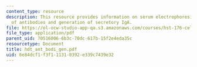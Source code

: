 ```yaml
---
content_type: resource
description: This resource provides information on serum electrophoresis, function
  of antibodies and generation of secretory IgA.
file: https://ol-ocw-studio-app-qa.s3.amazonaws.com/courses/hst-176-cellular-and-molecular-immunology-fall-2005/6e84dcf1f3f111310392e339c7439e32_hdt_ant_bodi_gen.pdf
file_type: application/pdf
parent_uid: 70516006-6b3c-70dc-617b-15f2e4eda35c
resourcetype: Document
title: hdt_ant_bodi_gen.pdf
uid: 6e84dcf1-f3f1-1131-0392-e339c7439e32
---
```


